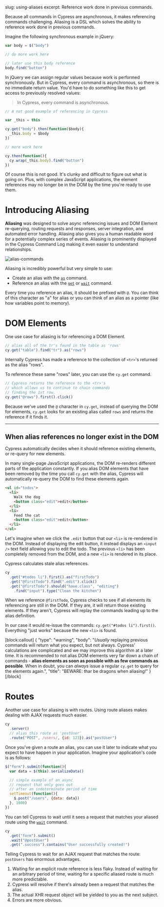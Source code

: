 slug: using-aliases
excerpt: Reference work done in previous commands.

Because all commands in Cypress are asynchronous, it makes referencing commands challenging. Aliasing is a DSL which solves the ability to reference work done in previous commands.

Imagine the following synchronous example in jQuery:

```javascript
var body = $("body")

// do more work here

// later use this body reference
body.find("button")
```

In jQuery we can assign regular values because work is performed synchronously. But in Cypress, every command is asynchronous, so there is no immediate return value. You'd have to do something like this to get access to previously resolved values:

> In Cypress, every command is asynchronous.

```javascript
// A not good example of referencing in Cypress

var _this = this

cy.get("body").then(function($body){
  _this.body = $body
})

// more work here

cy.then(function(){
  cy.wrap(_this.body).find("button")
})
```

Of course this is not good. It's clunky and difficult to figure out what is going on. Plus, with complex JavaScript applications, the element references may no longer be in the DOM by the time you're ready to use them.

# Introducing Aliasing

**Aliasing** was designed to solve async referencing issues and DOM Element re-querying, routing requests and responses, server integration, and automated error handling. Aliasing also gives you a human readable word for a potentially complex series of events. Aliasing is prominently displayed in the Cypress Command Log making it even easier to understand relationships.

![alias-commands](https://cloud.githubusercontent.com/assets/1271364/12363262/cf6fee26-bb95-11e5-8592-4f8cd3a6520e.jpg)

Aliasing is incredibly powerful but very simple to use:

* Create an alias with the [`as`](http://on.cypress.io/api/as) command.
* Reference an alias with the [`get`](http://on.cypress.io/api/get) or [`wait`](http://on.cypress.io/api/wait) command.

Every time you reference an alias, it should be prefixed with `@`. You can think of this character as "a" for alias or you can think of an alias as a pointer (like how variables point to memory).

# DOM Elements

One use case for aliasing is for referencing a DOM Element.

```javascript
// alias all of the tr's found in the table as 'rows'
cy.get("table").find("tr").as("rows")
```

Internally Cypress has made a reference to the collection of `<tr>`'s returned as the alias "rows".

To reference these same "rows" later, you can use the `cy.get` command.

```javascript
// Cypress returns the reference to the <tr>'s
// which allows us to continue to chain commands
// finding the 1st row.
cy.get("@rows").first().click()
```

Because we've used the `@` character in `cy.get`, instead of querying the DOM for elements, `cy.get` looks for an existing alias called `rows` and returns the reference if it finds it.

***

## When alias references no longer exist in the DOM

Cypress automatically decides when it should reference existing elements, or re-query for new elements.

In many single-page JavaScript applications, the DOM re-renders different parts of the application constantly. If you alias DOM elements that have been removed by the time you call `cy.get` with the alias, Cypress will automatically re-query the DOM to find these elements again.


```html
<ul id="todos">
  <li>
    Walk the dog
    <button class="edit">edit</button>
  </li>
  <li>
    Feed the cat
    <button class="edit">edit</button>
  </li>
</ul>
```

Let's imagine when we click the `.edit` button that our `<li>` is re-rendered in the DOM. Instead of displaying the edit button, it instead displays an `<input />` text field allowing you to edit the todo. The previous `<li>` has been completely removed from the DOM, and a new `<li>` is rendered in its place.

Cypress calculates stale alias references.

```javascript
cy
  .get("#todos li").first().as("firstTodo")
  .get("@firstTodo").find(".edit").click()
  .get("@firstTodo").should("have.class", "editing")
    .find("input").type("Clean the kitchen")
```

When we reference `@firstTodo`, Cypress checks to see if all elements its referencing are still in the DOM. If they are, it will return those existing elements. If they aren't, Cypress will replay the commands leading up to the alias definition.

In our case it would re-issue the commands: `cy.get("#todos li").first()`. Everything "just works" because the new `<li>` is found.

[block:callout]
{
  "type": "warning",
  "body": "*Usually* replaying previous commands will return what you expect, but not always. Cypress' calculations are complicated and we may improve this algorithm at a later time. It is recommended to not alias DOM elements very far down a chain of commands - **alias elements as soon as possible with as few commands as possible**. When in doubt, you can *always* issue a regular `cy.get` to query for the elements again.",
  "title": "BEWARE: thar be dragons when aliasing!"
}
[/block]

# Routes

Another use case for aliasing is with routes. Using route aliases makes dealing with AJAX requests much easier.

```javascript
cy
  .server()
  // alias this route as 'postUser'
  .route("POST", /users/, {id: 123}).as("postUser")
```

Once you've given a route an alias, you can use it later to indicate what you expect to have happen in your application. Imagine your application's code is as follows:

```javascript
$("form").submit(function(){
  var data = $(this).serializeData()

  // simple example of an async
  // request that only goes out
  // after an indeterminate period of time
  setTimeout(function(){
    $.post("/users", {data: data})
  }, 1000)
})
```

You can tell Cypress to wait until it sees a request that matches your aliased route using the [`wait`](http://on.cypress.io/api/wait) command.

```javascript
cy
  .get("form").submit()
  .wait("@postUser")
  .get(".success").contains("User successfully created!")
```

Telling Cypress to wait for an AJAX request that matches the route: `postUsers` has enormous advantages.

1. Waiting for an explicit route reference is less flaky. Instead of waiting for an arbitrary period of time, waiting for a specific aliased route is much more predictable.
2. Cypress will resolve if there's already been a request that matches the alias.
3. The actual XHR request object will be yielded to you as the next subject.
4. Errors are more obvious.